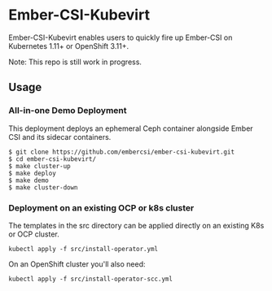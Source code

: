 # Ember-CSI-Kubevirt

Ember-CSI-Kubevirt enables users to quickly fire up Ember-CSI on Kubernetes 1.11+ or OpenShift 3.11+.

Note: This repo is still work in progress.

## Usage
### All-in-one Demo Deployment

This deployment deploys an ephemeral Ceph container alongside Ember CSI and its sidecar containers.

```
$ git clone https://github.com/embercsi/ember-csi-kubevirt.git
$ cd ember-csi-kubevirt/
$ make cluster-up
$ make deploy
$ make demo
$ make cluster-down
```

### Deployment on an existing OCP or k8s cluster

The templates in the src directory can be applied directly on an existing K8s or OCP cluster.

```
kubectl apply -f src/install-operator.yml
```

On an OpenShift cluster you'll also need:

```
kubectl apply -f src/install-operator-scc.yml
```
